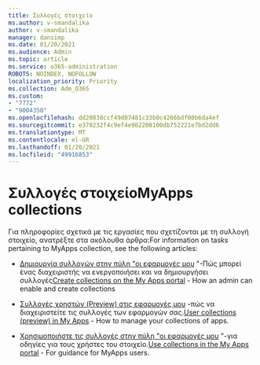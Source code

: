 ```yaml
---
title: Συλλογές στοιχείο
ms.author: v-smandalika
author: v-smandalika
manager: dansimp
ms.date: 01/20/2021
ms.audience: Admin
ms.topic: article
ms.service: o365-administration
ROBOTS: NOINDEX, NOFOLLOW
localization_priority: Priority
ms.collection: Adm_O365
ms.custom:
- "7772"
- "9004350"
ms.openlocfilehash: dd20838ccf49d07481c33b0c4266bdf00b6da4ef
ms.sourcegitcommit: e378232f4c9ef4e962208100db752221e7bd2dd6
ms.translationtype: MT
ms.contentlocale: el-GR
ms.lasthandoff: 01/20/2021
ms.locfileid: "49916853"
---
```

# <a name="myapps-collections"></a><span data-ttu-id="63a96-102">Συλλογές στοιχείο</span><span class="sxs-lookup"><span data-stu-id="63a96-102">MyApps collections</span></span>

<span data-ttu-id="63a96-103">Για πληροφορίες σχετικά με τις εργασίες που σχετίζονται με τη συλλογή στοιχείο, ανατρέξτε στα ακόλουθα άρθρα:</span><span class="sxs-lookup"><span data-stu-id="63a96-103">For information on tasks pertaining to MyApps collection, see the following articles:</span></span>

- <span data-ttu-id="63a96-104">[Δημιουργία συλλογών στην πύλη "οι εφαρμογές μου](https://docs.microsoft.com/azure/active-directory/manage-apps/access-panel-collections) "-Πώς μπορεί ένας διαχειριστής να ενεργοποιήσει και να δημιουργήσει συλλογές</span><span class="sxs-lookup"><span data-stu-id="63a96-104">[Create collections on the My Apps portal](https://docs.microsoft.com/azure/active-directory/manage-apps/access-panel-collections) - How an admin can enable and create collections</span></span>

- <span data-ttu-id="63a96-105">[Συλλογές χρηστών (Preview) στις εφαρμογές μου](https://docs.microsoft.com/azure/active-directory/user-help/my-apps-portal-user-collections) -πώς να διαχειριστείτε τις συλλογές των εφαρμογών σας.</span><span class="sxs-lookup"><span data-stu-id="63a96-105">[User collections (preview) in My Apps](https://docs.microsoft.com/azure/active-directory/user-help/my-apps-portal-user-collections) - How to manage your collections of apps.</span></span> 

- <span data-ttu-id="63a96-106">[Χρησιμοποιήστε τις συλλογές στην πύλη "οι εφαρμογές μου](https://docs.microsoft.com/azure/active-directory/user-help/my-applications-portal-workspaces) "-για οδηγίες για τους χρήστες του στοιχείο.</span><span class="sxs-lookup"><span data-stu-id="63a96-106">[Use collections in the My Apps portal](https://docs.microsoft.com/azure/active-directory/user-help/my-applications-portal-workspaces) - For guidance for MyApps users.</span></span>